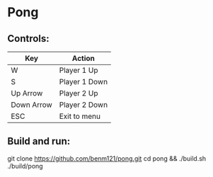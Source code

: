 # Pong

## Controls:
|Key    |Action |
| ----- | ----- |
|W      |Player 1 Up     |
|S      |Player 1 Down   |
|Up Arrow      |Player 2 Up    |
|Down Arrow      |Player 2 Down   |
|ESC    |Exit to menu    |

## Build and run:
git clone https://github.com/benm121/pong.git
cd pong && ./build.sh
./build/pong

